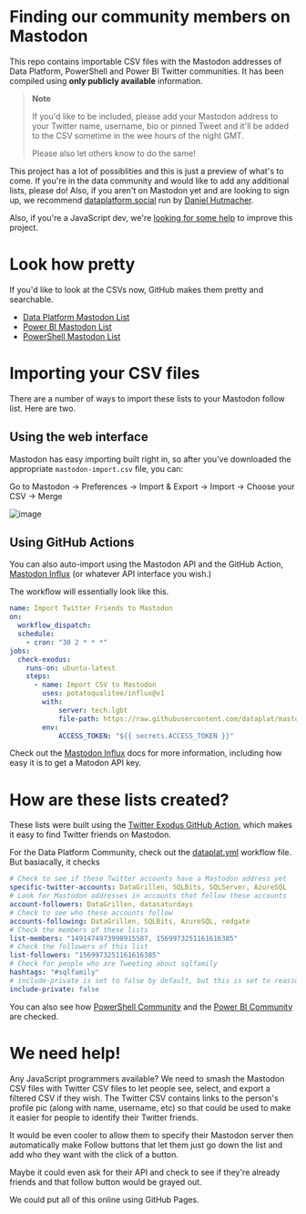 # Finding our community members on Mastodon

This repo contains importable CSV files with the Mastodon addresses of Data Platform, PowerShell and Power BI Twitter communities. It has been compiled using **only publicly available** information.

> **Note**
>
>  If you'd like to be included, please add your Mastodon address to your Twitter name, username, bio or pinned Tweet and it'll be added to the CSV sometime in the wee hours of the night GMT.
>
> Please also let others know to do the same!

This project has a lot of possiblities and this is just a preview of what's to come. If you're in the data community and would like to add any additional lists, please do! Also, if you aren't on Mastodon yet and are looking to sign up, we recommend [dataplatform.social](https://dataplatform.social) run by [Daniel Hutmacher](https://dataplatform.social/@dhmacher).

Also, if you're a JavaScript dev, we're [looking for some help](#we-need-help) to improve this project.

# Look how pretty

If you'd like to look at the CSVs now, GitHub makes them pretty and searchable.

* [Data Platform Mastodon List](https://github.com/dataplat/mastodon/blob/main/dataplat/mastodon-import.csv)
* [Power BI Mastodon List](https://github.com/dataplat/mastodon/blob/main/powerbi/mastodon-import.csv)
* [PowerShell Mastodon List](https://github.com/dataplat/mastodon/blob/main/dataplat/mastodon-import.csv)

# Importing your CSV files

There are a number of ways to import these lists to your Mastodon follow list. Here are two.

## Using the web interface

Mastodon has easy importing built right in, so after you've downloaded the appropriate `mastodon-import.csv` file, you can:

Go to Mastodon -> Preferences -> Import & Export -> Import -> Choose your CSV -> Merge

![image](https://user-images.githubusercontent.com/8278033/204133498-1f92850f-0de8-4864-b59d-ccb02b462881.png)

## Using GitHub Actions

You can also auto-import using the Mastodon API and the GitHub Action, [Mastodon Influx](https://github.com/marketplace/actions/mastodon-influx) (or whatever API interface you wish.)

The workflow will essentially look like this.

```yaml
name: Import Twitter Friends to Mastodon
on:
  workflow_dispatch:
  schedule:
    - cron: "30 2 * * *"
jobs:
  check-exodus:
    runs-on: ubuntu-latest
    steps:
      - name: Import CSV to Mastodon
        uses: potatoqualitee/influx@v1
        with:
            server: tech.lgbt
            file-path: https://raw.githubusercontent.com/dataplat/mastodon/main/dataplat/mastodon-import.csv, https://raw.githubusercontent.com/dataplat/mastodon/main/powershell/mastodon-import.csv, https://raw.githubusercontent.com/dataplat/mastodon/main/powerbi/mastodon-import.csv
        env:
            ACCESS_TOKEN: "${{ secrets.ACCESS_TOKEN }}"
```

Check out the [Mastodon Influx](https://github.com/potatoqualitee/influx) docs for more information, including how easy it is to get a Matodon API key.

# How are these lists created?

These lists were built using the [Twitter Exodus GitHub Action](https://github.com/marketplace/actions/twitter-exodus), which makes it easy to find Twitter friends on Mastodon.

For the Data Platform Community, check out the [dataplat.yml](https://github.com/potatoqualitee/exodus/blob/main/.github/workflows/dataplat.yml) workflow file. But basiacally, it checks

```yaml
# Check to see if these Twitter accounts have a Mastodon address yet
specific-twitter-accounts: DataGrillen, SQLBits, SQLServer, AzureSQL
# Look for Mastodon addresses in accounts that follow these accounts
account-followers: DataGrillen, datasaturdays
# Check to see who these accounts follow
accounts-following: DataGrillen, SQLBits, AzureSQL, redgate
# Check the members of these lists
list-members: "1491474973998915587, 1569973251161616385"
# Check the followers of this list
list-followers: "1569973251161616385"
# Check for people who are Tweeting about sqlfamily
hashtags: "#sqlfamily"
# include-private is set to false by default, but this is set to reassure people
include-private: false
```

You can also see how [PowerShell Community](https://github.com/potatoqualitee/exodus/blob/main/.github/workflows/powershell.yml) and the [Power BI Community](https://github.com/potatoqualitee/exodus/blob/main/.github/workflows/powerbi.yml) are checked.

# We need help!

Any JavaScript programmers available? We need to smash the Mastodon CSV files with Twitter CSV files to let people see, select, and export a filtered CSV if they wish. The Twitter CSV contains links to the person's profile pic (along with name, username, etc) so that could be used to make it easier for people to identify their Twitter friends.

It would be even cooler to allow them to specify their Mastodon server then automatically make Follow buttons that let them just go down the list and add who they want with the click of a button.

Maybe it could even ask for their API and check to see if they're already friends and that follow button would be grayed out.

We could put all of this online using GitHub Pages.
